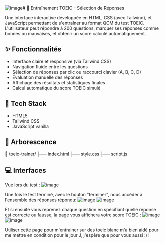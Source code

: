 ![image](https://github.com/user-attachments/assets/702f267d-238c-43a9-941e-2a19f4a718df)# 📝 Entraînement TOEIC – Sélection de Réponses

Une interface interactive développée en HTML, CSS (avec Tailwind), et JavaScript permettant de s'entraîner au format QCM du test TOEIC. L'utilisateur peut répondre à 200 questions, marquer ses réponses comme bonnes ou mauvaises, et obtenir un score calculé automatiquement.

## ✨ Fonctionnalités

- Interface claire et responsive (via Tailwind CSS)
- Navigation fluide entre les questions
- Sélection de réponses par clic ou raccourci clavier (A, B, C, D)
- Évaluation manuelle des réponses
- Affichage des résultats et statistiques finales
- Calcul automatique du score TOEIC simulé

## 🚀 Tech Stack

- HTML5
- Tailwind CSS
- JavaScript vanilla

## 📂 Arborescence
📁 toeic-trainer/
├── index.html
├── style.css
├── script.js

## 💻 Interfaces

Vue lors du test : 
![image](https://github.com/user-attachments/assets/71e6f041-e33a-4afd-849c-c9e0fe2fdd90)

Une fois le test terminé, avec le bouton "terminer", nous accéder à l'ensemble des réponses répondu:
![image](https://github.com/user-attachments/assets/448ee36e-6b76-47bd-b083-872576f1259b)
![image](https://github.com/user-attachments/assets/d4e767e2-9835-4555-9ffe-1f7303af8b33)

Et si ensuite vous reprenez chaque question en spécifiant quelle réponse est correcte ou fausse, la page vous affichera votre score TOEIC :
![image](https://github.com/user-attachments/assets/ff99ca1c-1c07-4d62-95e3-1030753b7fdb)
![image](https://github.com/user-attachments/assets/b1fe56b0-00e6-488f-952b-d7e427502713)

Utiliser cette page pour m'entrainer sur des toeic blanc m'a bien aidé pour me mettre en condition pour le jour J, j'espère que pour vous aussi :) !

